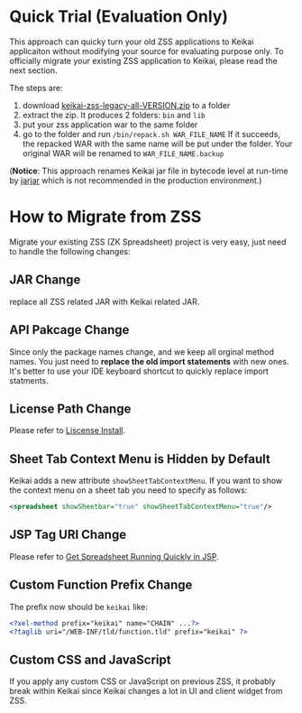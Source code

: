 # Quick Trial (Evaluation Only)
This approach can quicky turn your old ZSS applications to Keikai applicaiton without modifying your source for evaluating purpose only. To officially migrate your existing ZSS application to Keikai, please read the next section.

The steps are:
1. download [keikai-zss-legacy-all-VERSION.zip]() to a folder 
2. extract the zip.
It produces 2 folders: `bin` and `lib`
3. put your zss application war to the same folder
4. go to the folder and run `/bin/repack.sh WAR_FILE_NAME`
If it succeeds, the repacked WAR with the same name will be put under the folder. Your original WAR will be renamed to `WAR_FILE_NAME.backup`


(**Notice**: This approach renames Keikai jar file in bytecode level at run-time by [jarjar](https://github.com/pantsbuild/jarjar) which is not recommended in the production environment.)

# How to Migrate from ZSS 
Migrate your existing ZSS (ZK Spreadsheet) project is very easy, just need to handle the following changes:

## JAR Change
replace all ZSS related JAR with Keikai related JAR.

## API Pakcage Change
Since only the package names change, and we keep all orginal method names. You just need to **replace the old import statements** with new ones. It's better to use your IDE keyboard shortcut to quickly replace import statments.

## License Path Change
Please refer to [Liscense Install](License_Install).

## Sheet Tab Context Menu is Hidden by Default
Keikai adds a new attribute `showSheetTabContextMenu`. If you want to show the context menu on a sheet tab you need to specify as follows:

```xml
<spreadsheet showSheetbar="true" showSheetTabContextMenu="true"/>
```

## JSP Tag URI Change
Please refer to [Get Spreadsheet Running Quickly in JSP](Get_Spreadsheet_Running_Quickly_in_JSP).

## Custom Function Prefix Change
The prefix now should be `keikai` like:

```xml
<?xel-method prefix="keikai" name="CHAIN" ...?> 
<?taglib uri="/WEB-INF/tld/function.tld" prefix="keikai" ?>
```


## Custom CSS and JavaScript
If you apply any custom CSS or JavaScript on previous ZSS, it probably break within Keikai since Keikai changes a lot in UI and client widget from ZSS.


